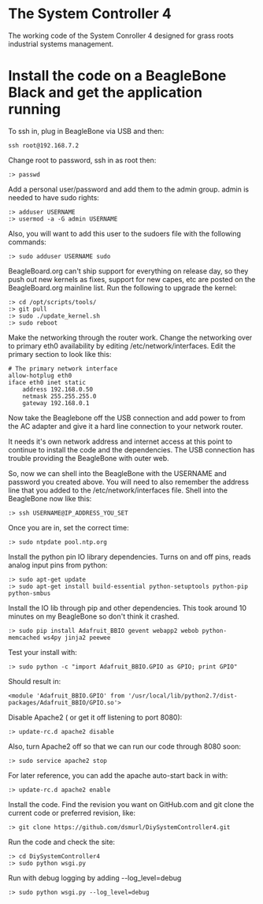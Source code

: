 # The System Controller 4
The working code of the System Conroller 4 designed for grass roots industrial systems management.


# Install the code on a BeagleBone Black and get the application running

To ssh in, plug in BeagleBone via USB and then:

	ssh root@192.168.7.2

Change root to password, ssh in as root then:

	:> passwd

Add a personal user/password and add them to the admin group.  admin is needed to have sudo rights:

	:> adduser USERNAME
	:> usermod -a -G admin USERNAME

Also, you will want to add this user to the sudoers file with the following commands:

	:> sudo adduser USERNAME sudo
	
BeagleBoard.org can't ship support for everything on release day, so they push out new kernels as fixes, support for new capes, etc are posted on the BeagleBoard.org mainline list.  Run the following to upgrade the kernel:

	:> cd /opt/scripts/tools/
	:> git pull
	:> sudo ./update_kernel.sh
	:> sudo reboot

Make the networking through the router work.  Change the networking over to primary eth0 availability by editing /etc/network/interfaces.  Edit the primary section to look like this:

	# The primary network interface
	allow-hotplug eth0
	iface eth0 inet static
	    address 192.168.0.50
	    netmask 255.255.255.0
	    gateway 192.168.0.1

Now take the Beaglebone off the USB connection and add power to from the AC adapter and give it a hard line connection to your network router.  

It needs it's own network address and internet access at this point to continue to install the code and the dependencies.  The USB connection has trouble providing the BeagleBone with outer web.

So, now we can shell into the BeagleBone with the USERNAME and password you created above.  You will need to also remember the address line that you added to the /etc/network/interfaces file.  Shell into the BeagleBone now like this:

	:> ssh USERNAME@IP_ADDRESS_YOU_SET

Once you are in, set the correct time:

	:> sudo ntpdate pool.ntp.org

Install the python pin IO library dependencies.  Turns on and off pins, reads analog input
pins from python:

	:> sudo apt-get update
	:> sudo apt-get install build-essential python-setuptools python-pip python-smbus

Install the IO lib through pip and other dependencies.  This took around 10 minutes on my BeagleBone so don't think it crashed.

	:> sudo pip install Adafruit_BBIO gevent webapp2 webob python-memcached ws4py jinja2 peewee

Test your install with:

	:> sudo python -c "import Adafruit_BBIO.GPIO as GPIO; print GPIO"

Should result in:

	<module 'Adafruit_BBIO.GPIO' from '/usr/local/lib/python2.7/dist-packages/Adafruit_BBIO/GPIO.so'>

Disable Apache2 ( or get it off listening to port 8080):
	
	:> update-rc.d apache2 disable

Also, turn Apache2 off so that we can run our code through 8080 soon:

	:> sudo service apache2 stop

For later reference, you can add the apache auto-start back in with:

	:> update-rc.d apache2 enable

Install the code.  Find the revision you want on GitHub.com and git clone the current code or preferred revision, like:

	:> git clone https://github.com/dsmurl/DiySystemController4.git

Run the code and check the site:

	:> cd DiySystemController4
	:> sudo python wsgi.py

Run with debug logging by adding --log_level=debug

	:> sudo python wsgi.py --log_level=debug
